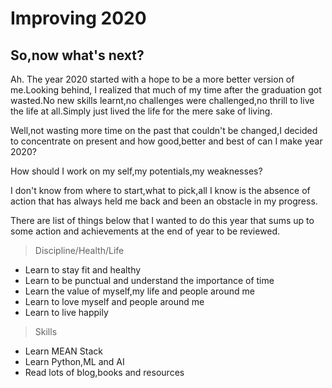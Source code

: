 # Improving 2020

## So,now what's next? 

Ah. The year 2020 started with a hope to be a more better version of me.Looking behind, I realized that much of my time after the graduation got wasted.No new skills learnt,no challenges were challenged,no thrill to live the life at all.Simply just lived the life for the mere sake of living.

Well,not wasting more time on the past that couldn't be changed,I decided to concentrate on present and how good,better and best of can I make year 2020? 

How should I work on my self,my potentials,my weaknesses?

I don't know from where to start,what to pick,all I know is the absence of action that has always held me back and been an obstacle in my progress.

There are list of things below that I wanted to do this year that sums up to some action and achievements at the end of year to be reviewed.

> Discipline/Health/Life
- Learn to stay fit and healthy
- Learn to be punctual and understand the importance of time
- Learn the value of myself,my life and people around me
- Learn to love myself and people around me
- Learn to live happily

> Skills
- Learn MEAN Stack
- Learn Python,ML and AI
- Read lots of blog,books and resources
